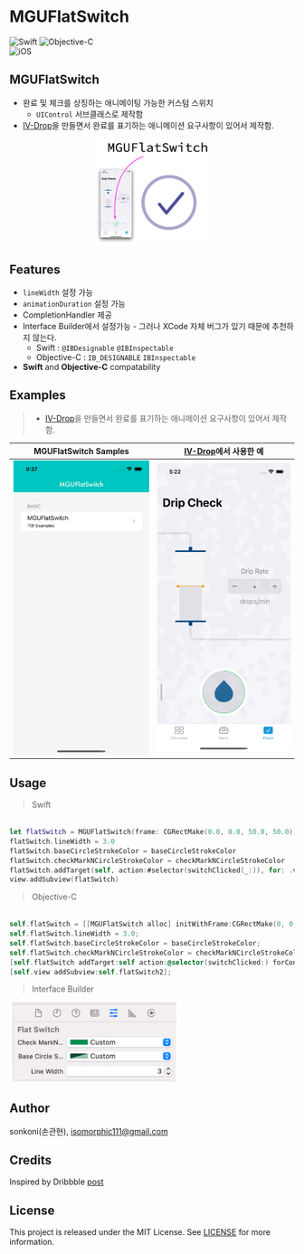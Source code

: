 # MGUFlatSwitch 

![Swift](https://img.shields.io/badge/Swift-F05138?style=flat-square&logo=Swift&logoColor=white)
![Objective-C](https://img.shields.io/badge/Objective--C-3A95E3?style=flat-square&logo=apple&logoColor=white)<br/>
![iOS](https://img.shields.io/badge/IOS-000000?style=flat-square&logo=ios&logoColor=white)

## **MGUFlatSwitch**
- 완료 및 체크를 상징하는 애니메이팅 가능한 커스텀 스위치
    - `UIControl` 서브클래스로 제작함
- [IV-Drop](https://apps.apple.com/app/id1574452904)을 만들면서 완료를 표기하는 애니메이션 요구사항이 있어서 제작함.
<p align="center"><img src="./screenshot/230517a3.jpg" width="200"></p>


## Features
*  `lineWidth` 설정 가능
*  `animationDuration` 설정 가능
*  CompletionHandler 제공
*  Interface Builder에서 설정가능 - 그러나 XCode 자체 버그가 있기 때문에 추천하지 않는다.
    * Swift : `@IBDesignable` `@IBInspectable`
    * Objective-C : `IB_DESIGNABLE` `IBInspectable`
*  **Swift** and **Objective-C** compatability


## Examples
> - [IV-Drop](https://apps.apple.com/app/id1574452904)을 만들면서 완료를 표기하는 애니메이션 요구사항이 있어서 제작함.  


MGUFlatSwitch Samples | [IV-Drop](https://apps.apple.com/app/id1574452904)에서 사용한 예
---|---
<img src="./screenshot/Simulator Screen Recording - iPhone 14 - 2023-05-17 at 09.37.28.gif" width="250">|<img src="./screenshot/Simulator Screen Recording - iPhone 14 - 2023-05-17 at 05.22.24.gif" width="250">


## Usage

> Swift
```swift

let flatSwitch = MGUFlatSwitch(frame: CGRectMake(0.0, 0.0, 50.0, 50.0))
flatSwitch.lineWidth = 3.0
flatSwitch.baseCircleStrokeColor = baseCircleStrokeColor
flatSwitch.checkMarkNCircleStrokeColor = checkMarkNCircleStrokeColor
flatSwitch.addTarget(self, action:#selector(switchClicked(_:)), for: .valueChanged)
view.addSubview(flatSwitch)

```

> Objective-C
```objective-c

self.flatSwitch = [[MGUFlatSwitch alloc] initWithFrame:CGRectMake(0, 0, 100, 100)];
self.flatSwitch.lineWidth = 3.0;
self.flatSwitch.baseCircleStrokeColor = baseCircleStrokeColor;
self.flatSwitch.checkMarkNCircleStrokeColor = checkMarkNCircleStrokeColor;
[self.flatSwitch addTarget:self action:@selector(switchClicked:) forControlEvents:UIControlEventValueChanged];
[self.view addSubview:self.flatSwitch2];

```

> Interface Builder

<img src="./screenshot/230517a4.jpg" width="300">

## Author

sonkoni(손관현), isomorphic111@gmail.com 

## Credits
Inspired by Dribbble [post](https://dribbble.com/shots/1631598-On-Off)

## License

This project is released under the MIT License. See [LICENSE](https://github.com/sonkoni/Collection-of-Toy-Projects/blob/main/LICENSE) for more information.

